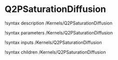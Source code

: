 <!-- MOOSE Documentation Stub: Remove this when content is added. -->

# Q2PSaturationDiffusion

!syntax description /Kernels/Q2PSaturationDiffusion

!syntax parameters /Kernels/Q2PSaturationDiffusion

!syntax inputs /Kernels/Q2PSaturationDiffusion

!syntax children /Kernels/Q2PSaturationDiffusion
